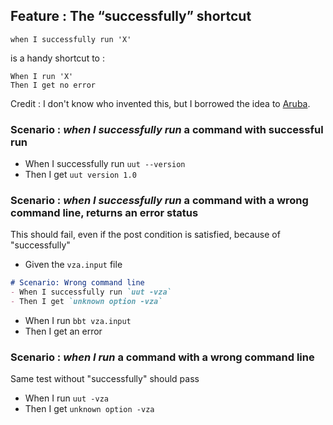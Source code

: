 ## Feature : The “successfully” shortcut

`when I successfully run 'X'`

is a handy shortcut to :

`When I run 'X'`  
`Then I get no error`

Credit : I don't know who invented this, but I borrowed the idea to [Aruba](https://github.com/cucumber/aruba/tree/main/features/).

### Scenario : *when I successfully run* a command with successful run

- When I successfully run `uut --version`
- Then I get `uut version 1.0`

### Scenario : *when I successfully run* a command with a wrong command line, returns an error status

This should fail, even if the post condition is satisfied, because of "successfully"

- Given the `vza.input` file
```md
# Scenario: Wrong command line
- When I successfully run `uut -vza`
- Then I get `unknown option -vza`
```
- When I run `bbt vza.input`
- Then I get an error

### Scenario : *when I run* a command with a wrong command line

Same test without "successfully" should pass

- When I run `uut -vza`
- Then I get `unknown option -vza`


